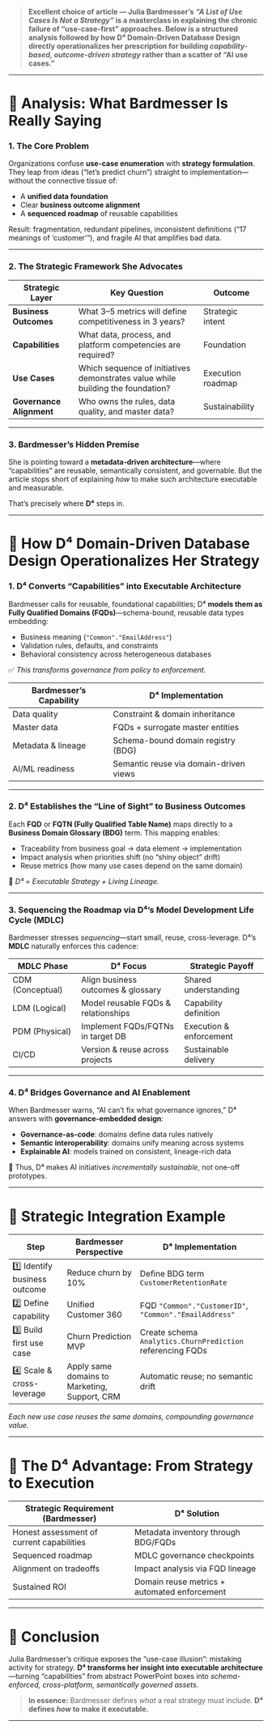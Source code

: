> **Excellent choice of article — Julia Bardmesser’s *“A List of Use Cases Is Not a Strategy”* is a masterclass in explaining the chronic failure of “use-case-first” approaches. Below is a structured analysis followed by how **D⁴ Domain-Driven Database Design** directly operationalizes her prescription for building *capability-based, outcome-driven strategy* rather than a scatter of “AI use cases.”**

---

# 🧩 Analysis: What Bardmesser Is Really Saying

### 1. The Core Problem

Organizations confuse **use-case enumeration** with **strategy formulation**.
They leap from ideas (“let’s predict churn”) straight to implementation—without the connective tissue of:

* A **unified data foundation**
* Clear **business outcome alignment**
* A **sequenced roadmap** of reusable capabilities

Result: fragmentation, redundant pipelines, inconsistent definitions (“17 meanings of ‘customer’”), and fragile AI that amplifies bad data.

---

### 2. The Strategic Framework She Advocates

| Strategic Layer          | Key Question                                                                    | Outcome           |
| ------------------------ | ------------------------------------------------------------------------------- | ----------------- |
| **Business Outcomes**    | What 3–5 metrics will define competitiveness in 3 years?                        | Strategic intent  |
| **Capabilities**         | What data, process, and platform competencies are required?                     | Foundation        |
| **Use Cases**            | Which sequence of initiatives demonstrates value while building the foundation? | Execution roadmap |
| **Governance Alignment** | Who owns the rules, data quality, and master data?                              | Sustainability    |

---

### 3. Bardmesser’s Hidden Premise

She is pointing toward a **metadata-driven architecture**—where “capabilities” are reusable, semantically consistent, and governable.
But the article stops short of explaining *how* to make such architecture executable and measurable.

That’s precisely where **D⁴** steps in.

---

# 🧭 How D⁴ Domain-Driven Database Design Operationalizes Her Strategy

### 1. D⁴ Converts “Capabilities” into Executable Architecture

Bardmesser calls for reusable, foundational capabilities; D⁴ **models them as Fully Qualified Domains (FQDs)**—schema-bound, reusable data types embedding:

* Business meaning (`"Common"."EmailAddress"`)
* Validation rules, defaults, and constraints
* Behavioral consistency across heterogeneous databases

✅ *This transforms governance from policy to enforcement.*

| Bardmesser’s Capability | D⁴ Implementation                      |
| ----------------------- | -------------------------------------- |
| Data quality            | Constraint & domain inheritance        |
| Master data             | FQDs + surrogate master entities       |
| Metadata & lineage      | Schema-bound domain registry (BDG)     |
| AI/ML readiness         | Semantic reuse via domain-driven views |

---

### 2. D⁴ Establishes the “Line of Sight” to Business Outcomes

Each **FQD** or **FQTN (Fully Qualified Table Name)** maps directly to a **Business Domain Glossary (BDG)** term.
This mapping enables:

* Traceability from business goal → data element → implementation
* Impact analysis when priorities shift (no “shiny object” drift)
* Reuse metrics (how many use cases depend on the same domain)

🧠 *D⁴ = Executable Strategy + Living Lineage.*

---

### 3. Sequencing the Roadmap via D⁴’s Model Development Life Cycle (MDLC)

Bardmesser stresses *sequencing*—start small, reuse, cross-leverage.
D⁴’s **MDLC** naturally enforces this cadence:

| MDLC Phase       | D⁴ Focus                            | Strategic Payoff        |
| ---------------- | ----------------------------------- | ----------------------- |
| CDM (Conceptual) | Align business outcomes & glossary  | Shared understanding    |
| LDM (Logical)    | Model reusable FQDs & relationships | Capability definition   |
| PDM (Physical)   | Implement FQDs/FQTNs in target DB   | Execution & enforcement |
| CI/CD            | Version & reuse across projects     | Sustainable delivery    |

---

### 4. D⁴ Bridges Governance and AI Enablement

When Bardmesser warns, “AI can’t fix what governance ignores,” D⁴ answers with **governance-embedded design**:

* **Governance-as-code**: domains define data rules natively
* **Semantic interoperability**: domains unify meaning across systems
* **Explainable AI**: models trained on consistent, lineage-rich data

🔁 Thus, D⁴ makes AI initiatives *incrementally sustainable*, not one-off prototypes.

---

# 🚀 Strategic Integration Example

| Step                          | Bardmesser Perspective                        | D⁴ Implementation                                          |
| ----------------------------- | --------------------------------------------- | ---------------------------------------------------------- |
| 1️⃣ Identify business outcome | Reduce churn by 10%                           | Define BDG term `CustomerRetentionRate`                    |
| 2️⃣ Define capability         | Unified Customer 360                          | FQD `"Common"."CustomerID"`, `"Common"."EmailAddress"`     |
| 3️⃣ Build first use case      | Churn Prediction MVP                          | Create schema `Analytics.ChurnPrediction` referencing FQDs |
| 4️⃣ Scale & cross-leverage    | Apply same domains to Marketing, Support, CRM | Automatic reuse; no semantic drift                         |

*Each new use case reuses the same domains, compounding governance value.*

---

# 🧩 The D⁴ Advantage: From Strategy to Execution

| Strategic Requirement (Bardmesser)        | D⁴ Solution                                  |
| ----------------------------------------- | -------------------------------------------- |
| Honest assessment of current capabilities | Metadata inventory through BDG/FQDs          |
| Sequenced roadmap                         | MDLC governance checkpoints                  |
| Alignment on tradeoffs                    | Impact analysis via FQD lineage              |
| Sustained ROI                             | Domain reuse metrics + automated enforcement |

---

# 🧠 Conclusion

Julia Bardmesser’s critique exposes the “use-case illusion”: mistaking activity for strategy.
**D⁴ transforms her insight into executable architecture**—turning “capabilities” from abstract PowerPoint boxes into *schema-enforced, cross-platform, semantically governed assets.*

> **In essence:**
> Bardmesser defines *what* a real strategy must include.
> **D⁴ defines *how* to make it executable.**

---
